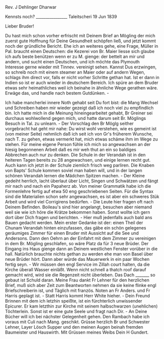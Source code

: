Rev. J Dehlinger Dharwar

 Kennsts noch? ________________ Taleitscheri 19 Jun 1839

Lieber Bruder!

Du hast mich schon vorher erfrischt mit Deinem Brief an Mögling der mich zuerst gute Hoffnung für Deine Gesundheit schöpfen ließ, und jetzt kommt noch der gründliche Bericht. Ehe ich an weiteres gehe, eine Frage, Müller in Pal. braucht einen Deutschen: die Kezerei von Br. Maier liesse sich glaube ich aufs beste benützen wenn er zu M. gienge: der bettelt an mir und andern, und sucht einen Deutschen, und ich möchte das Plymouth Interesse gerne wieder mit Tinnev. vereinigt sehen. Kannst Dus erzwingen, so schreib noch mit einem steamer an Maier oder auf andern Wegen, schlags ihm direct vor, falls er nicht vorher Schritte gethan hat. Ist er dann in Indien so ist er auch wieder in deutschem Bereich. Ich spüre an dem Bruder etwas sehr heimathliches weil ich beinahe in ähnliche Wege gerathen wäre. Erwäge das, und handle nach bestem Gutdünken. -

Ich habe mancherlei innere Noth gehabt seit Du fort bist: die Mang Wechsel und Schreiben haben mir wieder gezeigt daß ich noch viel zu empfindlich bin. Ich hatte mich in die Meinung hineingearbeitet gehabt, Br Greiner sei durchaus wohlwollend gegen mich, und hatte darum seit Br. Möglings Besuch in Tal. zu unlearn. - Der Vorschlag den Br Möglg seither vorgebracht hat geht mir nahe: Du wirst wohl verstehen, wie es gemeint ist (von meiner Seite) nehmlich daß ich seit ich von Gr's früherem Wunsche, nach T. zu gehen, etwas vermerkt hat, mich etwas schäme ihm im Wege zu stehen. Für meine eigene Person fühle ich mich so angewachsen an der hiesig begonnenen Arbeit daß es mir weh thut an ein so baldiges Abbrechen auch nur zu denken. Die Schule in der Verandah ist in den heiteren Tagen bereits zu 28 angewachsen, und einige lernen recht gut. Auch kann ich jetzt in der Schule ziemlich frisch weg parliren. Die Knaben von Bapts' Schule kommen soviel man haben will, und in der langen schönen Verandah lernen die Mädchen Spitzen machen. - Der Kleine gedeiht herrlich, lacht überlaut über Licht, Singen und Schwätzen und fängt mir nach und nach ein Papaherz ab. Von meiner Grammatik habe ich die Formenlehre fertig auf etwa 50 eng geschriebenen Seiten. Für die Syntax sind die Materialien schon sehr angewachsen, es ist aber ein schweres Stük Arbeit und wird viel Corrigirens bedürfen. - Die Leute hier fragen oft nach Deinem Befinden. Boileau's sind hier angelangt, besuchen aber niemand weil sie wie ich höre die Krätze bekommen haben. Sonst wollte ich gern dort über Dich fragen und berichten. - Hier muß jedenfalls auch bald ans Bauen gedacht werden. Mein erster Gedanke ist der: einen Theil der Chunam Verandah hinten einzufassen, das gäbe ein schön gelegenes geräumiges Zimmer für einen Bruder mit Aussicht auf die See und Andersons. Dann den Oehrn an der Einfahrt mit dem Zimmer zu vereinigen in dem Br. Mögling geschlafen, so wäre Platz da für 3 neue Brüder. Der Eingang ins Haus gienge dann an Deinem westlichen Fenster vorüber in die hall. Natürlich brauchte nichts gethan zu werden ehe man von Basel über neue Brüder hört. Dann aber würde das Mauerwerk in ein paar Wochen fertig seyn. - Wir müssen den engl Service im Zillah court halten, da die Kirche überall Wasser einläßt. Wenn nicht schnell a thatch roof darauf gemacht wird, wird sie die Regenzeit nicht überleben. Das Dach _______ so gebaut ist Schuld daran. 
Meine Frau dankt Fr Lehner für den herzlichen Brief, muß sich aber Zeit zum Beantworten nehmen da sie keine flinke engl Briefschreiberin ist, und Täglich mit französ. Noten an Fr Anders. und Fr Harris geplagt ist. - Statt Harris kommt Herr White hieher. - Dein Freund Brinnen mit dem ich letzhin speißte, ist ein fürchterlich unwissender Epicurer. Er kam letzthin zur Kirche mit seinem halbschwarzen (unehlichen) Töchterlein. Sonst ist er eine gute Seele und fragt nach Dir. - An Deine Bücher will ich bei nächster Gelegenheit gehen. Den Rambach habe ich voraus mit Culi nach Mang. geschikt. 
Grüsse herzlich Br und Schwester Lehner, Layer Lösch Supper und den meinen Augen beinah fremden Baumeister und Hauswirth. Mit Grüssen meines Weibs Dein H Gundert.
